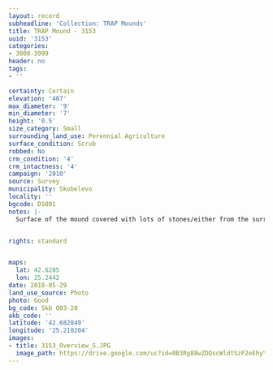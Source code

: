 ```yaml
---
layout: record
subheadline: 'Collection: TRAP Mounds'
title: TRAP Mound - 3153
uuid: '3153'
categories:
- 3000-3999
header: no
tags:
- ''

certainty: Certain
elevation: '487'
max_diameter: '9'
min_diameter: '7'
height: '0.5'
size_category: Small
surrounding_land_use: Perennial Agriculture
surface_condition: Scrub
robbed: No
crm_condition: '4'
crm_intactness: '4'
campaign: '2010'
source: Survey
municipality: Skobelevo
locality: ''
bgcode: DS001
notes: |-
  Surface of the mound covered with lots of stones/either from the surrounding pasture or from the mound.


rights: standard


maps:
  lat: 42.6285
  lon: 25.2442
date: 2018-05-29
land_use_source: Photo
photo: Good
bg_code: Skb 003-20
akb_code: ''
latitude: '42.682849'
longitude: '25.218204'
images:
- title: 3153_Overview_S.JPG
  image_path: https://drive.google.com/uc?id=0B3Rg88wZDQscWldtSzF2eEhyYms
---
```

